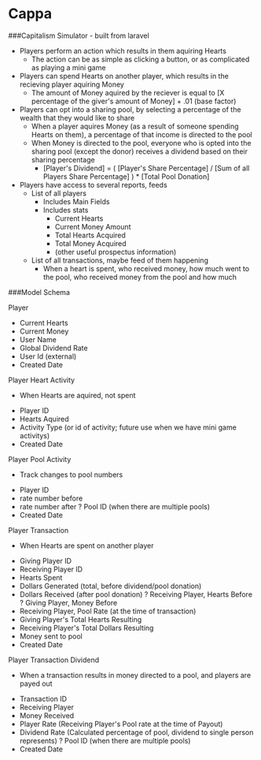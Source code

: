 Cappa
=====

###Capitalism Simulator - built from laravel

- Players perform an action which results in them aquiring Hearts
  - The action can be as simple as clicking a button, or as complicated as playing a mini game
- Players can spend Hearts on another player, which results in the recieving player aquiring Money
  - The amount of Money aquired by the reciever is equal to [X percentage of the giver's amount of Money] + .01 (base factor)
- Players can opt into a sharing pool, by selecting a percentage of the wealth that they would like to share
  - When a player aquires Money (as a result of someone spending Hearts on them), a percentage of that income is directed to the pool
  - When Money is directed to the pool, everyone who is opted into the sharing pool (except the donor) receives a dividend based on their sharing percentage
    - [Player's Dividend] = ( [Player's Share Percentage] / [Sum of all Players Share Percentage] ) * [Total Pool Donation] 
- Players have access to several reports, feeds
  - List of all players
    - Includes Main Fields
    - Includes stats
      - Current Hearts
      - Current Money Amount
      - Total Hearts Acquired
      - Total Money Acquired
      - (other useful prospectus information)
  - List of all transactions, maybe feed of them happening
    - When a heart is spent, who received money, how much went to the pool, who received money from the pool and how much

###Model Schema

Player
  - Current Hearts
  - Current Money
  - User Name
  - Global Dividend Rate
  - User Id (external)
  - Created Date


Player Heart Activity
  * When Hearts are aquired, not spent
  - Player ID
  - Hearts Aquired
  - Activity Type (or id of activity; future use when we have mini game activitys)
  - Created Date

Player Pool Activity
  * Track changes to pool numbers
  - Player ID
  - rate number before
  - rate number after
  ? Pool ID (when there are multiple pools)
  - Created Date


Player Transaction
  * When Hearts are spent on another player
  - Giving Player ID
  - Receiving Player ID
  - Hearts Spent
  - Dollars Generated (total, before dividend/pool donation)
  - Dollars Received (after pool donation)
  ? Receiving Player, Hearts Before
  ? Giving Player, Money Before
  - Receiving Player, Pool Rate (at the time of transaction)
  - Giving Player's Total Hearts Resulting
  - Receiving Player's Total Dollars Resulting
  - Money sent to pool 
  - Created Date

Player Transaction Dividend
  * When a transaction results in money directed to a pool, and players are payed out
  - Transaction ID
  - Receiving Player
  - Money Received
  - Player Rate (Receiving Player's Pool rate at the time of Payout)
  - Dividend Rate (Calculated percentage of pool, dividend to single person represents)
  ? Pool ID (when there are multiple pools)
  - Created Date


